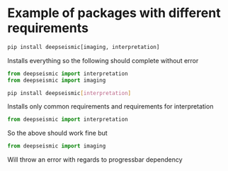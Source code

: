 # Example of packages with different requirements

```bash
pip install deepseismic[imaging, interpretation]
```
Installs everything so the following should complete without error
```python
from deepseismic import interpretation
from deepseismic import imaging
```

```bash
pip install deepseismic[interpretation]
```
Installs only common requirements and requirements for interpretation
```python
from deepseismic import interpretation
```
So the above should work fine but
```python
from deepseismic import imaging
```
Will throw an error with regards to progressbar dependency
